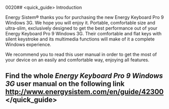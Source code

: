 0020## <quick_guide> Introduction

Energy Sistem® thanks you for purchasing the new Energy Keyboard Pro 9 Windows 3G. We hope you will enjoy it.  Portable, comfortable size and ultra-slim, exclusively designed to get the best performance out of your Energy Keyboard Pro 9 Windows 3G. Their comfortable and flat keys with silent keystroke and its multimedia functions will make of it a complete Windows experience. 


We recommend you to read this user manual in order to get the most of your device on an easily and comfortable way, enjoying all features.


## <unique> Find the whole *Energy Keyboard Pro 9 Windows 3G* user manual on the following link   http://www.energysistem.com/en/guide/42300 </unique> </quick_guide>
